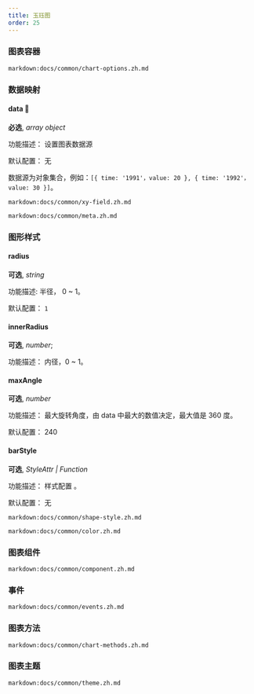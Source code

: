 ```yaml
---
title: 玉珏图
order: 25
---
```


### 图表容器

`markdown:docs/common/chart-options.zh.md`

### 数据映射

#### data 📌

**必选**, _array object_

功能描述： 设置图表数据源

默认配置： 无

数据源为对象集合，例如：`[{ time: '1991'，value: 20 }, { time: '1992'，value: 30 }]`。

`markdown:docs/common/xy-field.zh.md`

`markdown:docs/common/meta.zh.md`

### 图形样式

#### radius

**可选**, _string_

功能描述: 半径， 0 ~ 1。

默认配置： `1`

#### innerRadius

**可选**, _number_;

功能描述： 内径，0 ~ 1。

#### maxAngle

**可选**, _number_

功能描述： 最大旋转角度，由 data 中最大的数值决定，最大值是 360 度。

默认配置： 240


#### barStyle

**可选**, _StyleAttr | Function_

功能描述： 样式配置 。

默认配置： 无

`markdown:docs/common/shape-style.zh.md`

`markdown:docs/common/color.zh.md`

### 图表组件

`markdown:docs/common/component.zh.md`

### 事件

`markdown:docs/common/events.zh.md`

### 图表方法

`markdown:docs/common/chart-methods.zh.md`

### 图表主题

`markdown:docs/common/theme.zh.md`
